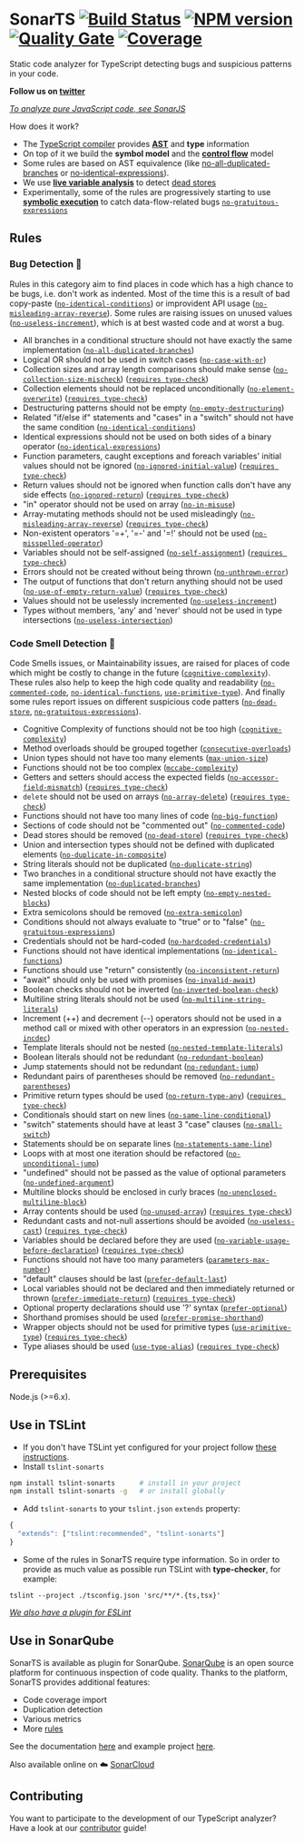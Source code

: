 # SonarTS [![Build Status](https://travis-ci.org/SonarSource/SonarTS.svg?branch=master)](https://travis-ci.org/SonarSource/SonarTS) [![NPM version](https://badge.fury.io/js/tslint-sonarts.svg)](http://badge.fury.io/js/tslint-sonarts) [![Quality Gate](https://next.sonarqube.com/sonarqube/api/project_badges/measure?project=sonarts&metric=alert_status)](https://next.sonarqube.com/sonarqube/dashboard?id=sonarts) [![Coverage](https://next.sonarqube.com/sonarqube/api/project_badges/measure?project=sonarts&metric=coverage)](https://next.sonarqube.com/sonarqube/component_measures/domain/Coverage?id=sonarts)

Static code analyzer for TypeScript detecting bugs and suspicious patterns in your code.

**Follow us on [twitter](https://twitter.com/sonardash)** <br>

_[To analyze pure JavaScript code, see SonarJS](https://github.com/SonarSource/sonarjs)_

How does it work?

* The [TypeScript compiler](https://github.com/Microsoft/TypeScript/wiki/Using-the-Compiler-API) provides [**AST**](https://en.wikipedia.org/wiki/Abstract_syntax_tree) and **type** information
* On top of it we build the **symbol model** and the [**control flow**](https://en.wikipedia.org/wiki/Control_flow_graph) model
* Some rules are based on AST equivalence (like [no-all-duplicated-branches][`no-all-duplicated-branches`] or [no-identical-expressions][`no-identical-expressions`]).
* We use **[live variable analysis](https://en.wikipedia.org/wiki/Live_variable_analysis)** to detect [dead stores][`no-dead-store`]
* Experimentally, some of the rules are progressively starting to use **[symbolic execution](https://en.wikipedia.org/wiki/Symbolic_execution)** to catch data-flow-related bugs [`no-gratuitous-expressions`]

## Rules

### Bug Detection :bug:

Rules in this category aim to find places in code which has a high chance to be bugs, i.e. don't work as indented. 
Most of the time this is a result of bad copy-paste ([`no-identical-conditions`]) or improvident API usage ([`no-misleading-array-reverse`]).
Some rules are raising issues on unused values ([`no-useless-increment`]), which is at best wasted code and at worst a bug.

* All branches in a conditional structure should not have exactly the same implementation ([`no-all-duplicated-branches`])
* Logical OR should not be used in switch cases ([`no-case-with-or`])
* Collection sizes and array length comparisons should make sense ([`no-collection-size-mischeck`]) ([`requires type-check`])
* Collection elements should not be replaced unconditionally ([`no-element-overwrite`]) ([`requires type-check`])
* Destructuring patterns should not be empty ([`no-empty-destructuring`])
* Related "if/else if" statements and "cases" in a "switch" should not have the same condition ([`no-identical-conditions`])
* Identical expressions should not be used on both sides of a binary operator ([`no-identical-expressions`])
* Function parameters, caught exceptions and foreach variables' initial values should not be ignored ([`no-ignored-initial-value`]) ([`requires type-check`])
* Return values should not be ignored when function calls don't have any side effects ([`no-ignored-return`]) ([`requires type-check`])
* "in" operator should not be used on array ([`no-in-misuse`])
* Array-mutating methods should not be used misleadingly ([`no-misleading-array-reverse`]) ([`requires type-check`])
* Non-existent operators '=+', '=-' and '=!' should not be used ([`no-misspelled-operator`])
* Variables should not be self-assigned ([`no-self-assignment`]) ([`requires type-check`])
* Errors should not be created without being thrown ([`no-unthrown-error`])
* The output of functions that don't return anything should not be used ([`no-use-of-empty-return-value`]) ([`requires type-check`])
* Values should not be uselessly incremented ([`no-useless-increment`])
* Types without members, 'any' and 'never' should not be used in type intersections ([`no-useless-intersection`])

### Code Smell Detection :pig:

Code Smells issues, or Maintainability issues, are raised for places of code which might be costly to change in the future ([`cognitive-complexity`]).
These rules also help to keep the high code quality and readability ([`no-commented-code`], [`no-identical-functions`], [`use-primitive-type`]).
And finally some rules report issues on different suspicious code patters ([`no-dead-store`], [`no-gratuitous-expressions`]).

* Cognitive Complexity of functions should not be too high ([`cognitive-complexity`])
* Method overloads should be grouped together ([`consecutive-overloads`])
* Union types should not have too many elements ([`max-union-size`])
* Functions should not be too complex ([`mccabe-complexity`])
* Getters and setters should access the expected fields ([`no-accessor-field-mismatch`]) ([`requires type-check`])
* `delete` should not be used on arrays ([`no-array-delete`]) ([`requires type-check`])
* Functions should not have too many lines of code ([`no-big-function`])
* Sections of code should not be "commented out" ([`no-commented-code`])
* Dead stores should be removed ([`no-dead-store`]) ([`requires type-check`])
* Union and intersection types should not be defined with duplicated elements ([`no-duplicate-in-composite`])
* String literals should not be duplicated ([`no-duplicate-string`])
* Two branches in a conditional structure should not have exactly the same implementation ([`no-duplicated-branches`])
* Nested blocks of code should not be left empty ([`no-empty-nested-blocks`])
* Extra semicolons should be removed ([`no-extra-semicolon`])
* Conditions should not always evaluate to "true" or to "false" ([`no-gratuitous-expressions`])
* Credentials should not be hard-coded ([`no-hardcoded-credentials`])
* Functions should not have identical implementations ([`no-identical-functions`])
* Functions should use "return" consistently ([`no-inconsistent-return`])
* "await" should only be used with promises ([`no-invalid-await`])
* Boolean checks should not be inverted ([`no-inverted-boolean-check`])
* Multiline string literals should not be used ([`no-multiline-string-literals`])
* Increment (++) and decrement (--) operators should not be used in a method call or mixed with other operators in an expression ([`no-nested-incdec`])
* Template literals should not be nested ([`no-nested-template-literals`])
* Boolean literals should not be redundant ([`no-redundant-boolean`])
* Jump statements should not be redundant ([`no-redundant-jump`])
* Redundant pairs of parentheses should be removed ([`no-redundant-parentheses`])
* Primitive return types should be used ([`no-return-type-any`]) ([`requires type-check`])
* Conditionals should start on new lines ([`no-same-line-conditional`])
* "switch" statements should have at least 3 "case" clauses ([`no-small-switch`])
* Statements should be on separate lines ([`no-statements-same-line`])
* Loops with at most one iteration should be refactored ([`no-unconditional-jump`])
* "undefined" should not be passed as the value of optional parameters ([`no-undefined-argument`])
* Multiline blocks should be enclosed in curly braces ([`no-unenclosed-multiline-block`])
* Array contents should be used ([`no-unused-array`]) ([`requires type-check`])
* Redundant casts and not-null assertions should be avoided ([`no-useless-cast`]) ([`requires type-check`])
* Variables should be declared before they are used ([`no-variable-usage-before-declaration`]) ([`requires type-check`])
* Functions should not have too many parameters ([`parameters-max-number`])
* "default" clauses should be last ([`prefer-default-last`])
* Local variables should not be declared and then immediately returned or thrown ([`prefer-immediate-return`]) ([`requires type-check`])
* Optional property declarations should use '?' syntax ([`prefer-optional`])
* Shorthand promises should be used ([`prefer-promise-shorthand`])
* Wrapper objects should not be used for primitive types ([`use-primitive-type`]) ([`requires type-check`])
* Type aliases should be used ([`use-type-alias`]) ([`requires type-check`])

[`cognitive-complexity`]: ./sonarts-core/docs/rules/cognitive-complexity.md
[`consecutive-overloads`]: ./sonarts-core/docs/rules/consecutive-overloads.md
[`max-union-size`]: ./sonarts-core/docs/rules/max-union-size.md
[`mccabe-complexity`]: ./sonarts-core/docs/rules/mccabe-complexity.md
[`no-accessor-field-mismatch`]: ./sonarts-core/docs/rules/no-accessor-field-mismatch.md
[`no-all-duplicated-branches`]: ./sonarts-core/docs/rules/no-all-duplicated-branches.md
[`no-array-delete`]: ./sonarts-core/docs/rules/no-array-delete.md
[`no-big-function`]: ./sonarts-core/docs/rules/no-big-function.md
[`no-case-with-or`]: ./sonarts-core/docs/rules/no-case-with-or.md
[`no-collection-size-mischeck`]: ./sonarts-core/docs/rules/no-collection-size-mischeck.md
[`no-commented-code`]: ./sonarts-core/docs/rules/no-commented-code.md
[`no-dead-store`]: ./sonarts-core/docs/rules/no-dead-store.md
[`no-duplicate-in-composite`]: ./sonarts-core/docs/rules/no-duplicate-in-composite.md
[`no-duplicate-string`]: ./sonarts-core/docs/rules/no-duplicate-string.md
[`no-duplicated-branches`]: ./sonarts-core/docs/rules/no-duplicated-branches.md
[`no-element-overwrite`]: ./sonarts-core/docs/rules/no-element-overwrite.md
[`no-empty-destructuring`]: ./sonarts-core/docs/rules/no-empty-destructuring.md
[`no-empty-nested-blocks`]: ./sonarts-core/docs/rules/no-empty-nested-blocks.md
[`no-extra-semicolon`]: ./sonarts-core/docs/rules/no-extra-semicolon.md
[`no-gratuitous-expressions`]: ./sonarts-core/docs/rules/no-gratuitous-expressions.md
[`no-hardcoded-credentials`]: ./sonarts-core/docs/rules/no-hardcoded-credentials.md
[`no-identical-conditions`]: ./sonarts-core/docs/rules/no-identical-conditions.md
[`no-identical-expressions`]: ./sonarts-core/docs/rules/no-identical-expressions.md
[`no-identical-functions`]: ./sonarts-core/docs/rules/no-identical-functions.md
[`no-ignored-initial-value`]: ./sonarts-core/docs/rules/no-ignored-initial-value.md
[`no-ignored-return`]: ./sonarts-core/docs/rules/no-ignored-return.md
[`no-in-misuse`]: ./sonarts-core/docs/rules/no-in-misuse.md
[`no-inconsistent-return`]: ./sonarts-core/docs/rules/no-inconsistent-return.md
[`no-invalid-await`]: ./sonarts-core/docs/rules/no-invalid-await.md
[`no-inverted-boolean-check`]: ./sonarts-core/docs/rules/no-inverted-boolean-check.md
[`no-misleading-array-reverse`]: ./sonarts-core/docs/rules/no-misleading-array-reverse.md
[`no-misspelled-operator`]: ./sonarts-core/docs/rules/no-misspelled-operator.md
[`no-multiline-string-literals`]: ./sonarts-core/docs/rules/no-multiline-string-literals.md
[`no-nested-incdec`]: ./sonarts-core/docs/rules/no-nested-incdec.md
[`no-nested-template-literals`]: ./sonarts-core/docs/rules/no-nested-template-literals.md
[`no-redundant-boolean`]: ./sonarts-core/docs/rules/no-redundant-boolean.md
[`no-redundant-jump`]: ./sonarts-core/docs/rules/no-redundant-jump.md
[`no-redundant-parentheses`]: ./sonarts-core/docs/rules/no-redundant-parentheses.md
[`no-return-type-any`]: ./sonarts-core/docs/rules/no-return-type-any.md
[`no-same-line-conditional`]: ./sonarts-core/docs/rules/no-same-line-conditional.md
[`no-self-assignment`]: ./sonarts-core/docs/rules/no-self-assignment.md
[`no-small-switch`]: ./sonarts-core/docs/rules/no-small-switch.md
[`no-statements-same-line`]: ./sonarts-core/docs/rules/no-statements-same-line.md
[`no-unconditional-jump`]: ./sonarts-core/docs/rules/no-unconditional-jump.md
[`no-undefined-argument`]: ./sonarts-core/docs/rules/no-undefined-argument.md
[`no-unenclosed-multiline-block`]: ./sonarts-core/docs/rules/no-unenclosed-multiline-block.md
[`no-unthrown-error`]: ./sonarts-core/docs/rules/no-unthrown-error.md
[`no-unused-array`]: ./sonarts-core/docs/rules/no-unused-array.md
[`no-use-of-empty-return-value`]: ./sonarts-core/docs/rules/no-use-of-empty-return-value.md
[`no-useless-cast`]: ./sonarts-core/docs/rules/no-useless-cast.md
[`no-useless-increment`]: ./sonarts-core/docs/rules/no-useless-increment.md
[`no-useless-intersection`]: ./sonarts-core/docs/rules/no-useless-intersection.md
[`no-variable-usage-before-declaration`]: ./sonarts-core/docs/rules/no-variable-usage-before-declaration.md
[`parameters-max-number`]: ./sonarts-core/docs/rules/parameters-max-number.md
[`prefer-default-last`]: ./sonarts-core/docs/rules/prefer-default-last.md
[`prefer-immediate-return`]: ./sonarts-core/docs/rules/prefer-immediate-return.md
[`prefer-optional`]: ./sonarts-core/docs/rules/prefer-optional.md
[`prefer-promise-shorthand`]: ./sonarts-core/docs/rules/prefer-promise-shorthand.md
[`use-primitive-type`]: ./sonarts-core/docs/rules/use-primitive-type.md
[`use-type-alias`]: ./sonarts-core/docs/rules/use-type-alias.md

[`requires type-check`]: https://palantir.github.io/tslint/usage/type-checking/

## Prerequisites

Node.js (>=6.x).

## Use in TSLint

* If you don't have TSLint yet configured for your project follow [these instructions](https://github.com/palantir/tslint#installation--usage).
* Install `tslint-sonarts`

```sh
npm install tslint-sonarts      # install in your project
npm install tslint-sonarts -g   # or install globally
```

* Add `tslint-sonarts` to your `tslint.json` `extends` property:

```javascript
{
  "extends": ["tslint:recommended", "tslint-sonarts"]
}
```

* Some of the rules in SonarTS require type information. So in order to provide as much value as possible run TSLint with **type-checker**, for example:

```
tslint --project ./tsconfig.json 'src/**/*.{ts,tsx}'
```
_[We also have a plugin for ESLint](https://github.com/SonarSource/eslint-plugin-sonarjs)_

## Use in SonarQube

SonarTS is available as plugin for SonarQube. [SonarQube](https://www.sonarqube.org/) is an open source platform for continuous inspection of code quality.
Thanks to the platform, SonarTS provides additional features:

* Code coverage import
* Duplication detection
* Various metrics
* More [rules](https://rules.sonarsource.com/typescript)

See the documentation [here](https://docs.sonarqube.org/display/PLUG/SonarTS) and example project [here](https://github.com/SonarSource/SonarTS-example/).

Also available online on :cloud: [SonarCloud](https://sonarcloud.io/)

## Contributing

You want to participate to the development of our TypeScript analyzer?
Have a look at our [contributor](./CONTRIBUTING.md) guide!
